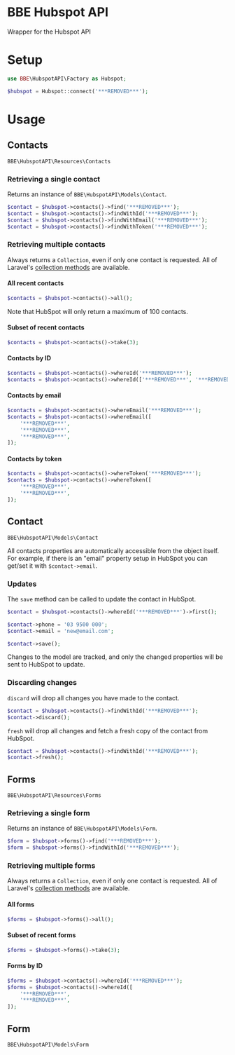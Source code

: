 # BBE Hubspot API
Wrapper for the Hubspot API

# Setup
```php
use BBE\HubspotAPI\Factory as Hubspot;

$hubspot = Hubspot::connect('***REMOVED***');
```

# Usage

## Contacts
`BBE\HubspotAPI\Resources\Contacts`

### Retrieving a single contact

Returns an instance of `BBE\HubspotAPI\Models\Contact`.

```php
$contact = $hubspot->contacts()->find('***REMOVED***');
$contact = $hubspot->contacts()->findWithId('***REMOVED***');
$contact = $hubspot->contacts()->findWithEmail('***REMOVED***');
$contact = $hubspot->contacts()->findWithToken('***REMOVED***');
```

### Retrieving multiple contacts

Always returns a `Collection`, even if only one contact is requested.
All of Laravel's [collection methods](https://laravel.com/docs/5.2/collections#available-methods) are available. 

#### All recent contacts

```php
$contacts = $hubspot->contacts()->all();
```
Note that HubSpot will only return a maximum of 100 contacts.

#### Subset of recent contacts

```php
$contacts = $hubspot->contacts()->take(3);
```

#### Contacts by ID

```php
$contacts = $hubspot->contacts()->whereId('***REMOVED***');
$contacts = $hubspot->contacts()->whereId(['***REMOVED***', '***REMOVED***', '***REMOVED***']);
```

#### Contacts by email

```php
$contacts = $hubspot->contacts()->whereEmail('***REMOVED***');
$contacts = $hubspot->contacts()->whereEmail([
    '***REMOVED***',
    '***REMOVED***',
    '***REMOVED***',
]);
```

#### Contacts by token

```php
$contacts = $hubspot->contacts()->whereToken('***REMOVED***');
$contacts = $hubspot->contacts()->whereToken([
    '***REMOVED***',
    '***REMOVED***',
]);
```

## Contact
`BBE\HubspotAPI\Models\Contact`

All contacts properties are automatically accessible from the object itself.
For example, if there is an "email" property setup in HubSpot you can get/set it with `$contact->email`.

### Updates

The `save` method can be called to update the contact in HubSpot.

```php
$contact = $hubspot->contacts()->whereId('***REMOVED***')->first();

$contact->phone = '03 9500 000';
$contact->email = 'new@email.com';

$contact->save();
```

Changes to the model are tracked, and only the changed properties will be sent to HubSpot to update.

### Discarding changes

`discard` will drop all changes you have made to the contact.

```php
$contact = $hubspot->contacts()->findWithId('***REMOVED***');
$contact->discard();
```

`fresh` will drop all changes and fetch a fresh copy of the contact from HubSpot.

```php
$contact = $hubspot->contacts()->findWithId('***REMOVED***');
$contact->fresh();
```

## Forms
`BBE\HubspotAPI\Resources\Forms`

### Retrieving a single form

Returns an instance of `BBE\HubspotAPI\Models\Form`.

```php
$form = $hubspot->forms()->find('***REMOVED***');
$form = $hubspot->forms()->findWithId('***REMOVED***');
```

### Retrieving multiple forms

Always returns a `Collection`, even if only one contact is requested.
All of Laravel's [collection methods](https://laravel.com/docs/5.2/collections#available-methods) are available. 

#### All forms

```php
$forms = $hubspot->forms()->all();
```

#### Subset of recent forms

```php
$forms = $hubspot->forms()->take(3);
```

#### Forms by ID

```php
$forms = $hubspot->contacts()->whereId('***REMOVED***');
$forms = $hubspot->contacts()->whereId([
    '***REMOVED***',
    '***REMOVED***',
]);
```

## Form
`BBE\HubspotAPI\Models\Form`

